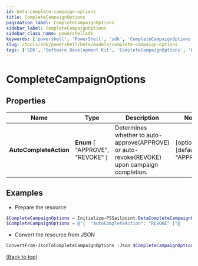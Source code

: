 ```yaml
---
id: beta-complete-campaign-options
title: CompleteCampaignOptions
pagination_label: CompleteCampaignOptions
sidebar_label: CompleteCampaignOptions
sidebar_class_name: powershellsdk
keywords: ['powershell', 'PowerShell', 'sdk', 'CompleteCampaignOptions', 'BetaCompleteCampaignOptions'] 
slug: /tools/sdk/powershell/beta/models/complete-campaign-options
tags: ['SDK', 'Software Development Kit', 'CompleteCampaignOptions', 'BetaCompleteCampaignOptions']
---
```



# CompleteCampaignOptions

## Properties

Name | Type | Description | Notes
------------ | ------------- | ------------- | -------------
**AutoCompleteAction** |  **Enum** [  "APPROVE",    "REVOKE" ] | Determines whether to auto-approve(APPROVE) or auto-revoke(REVOKE) upon campaign completion. | [optional] [default to "APPROVE"]

## Examples

- Prepare the resource
```powershell
$CompleteCampaignOptions = Initialize-PSSailpoint.BetaCompleteCampaignOptions  -AutoCompleteAction REVOKE
$CompleteCampaignOptions = @"{  "AutoCompleteAction": "REVOKE" }"@
```

- Convert the resource from JSON
```powershell
ConvertFrom-JsonToCompleteCampaignOptions -Json $CompleteCampaignOptions
```


[[Back to top]](#) 

